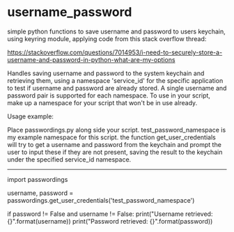 # username_password
simple python functions to save username and password to users keychain, using keyring module, applying code from this stack overflow thread:

https://stackoverflow.com/questions/7014953/i-need-to-securely-store-a-username-and-password-in-python-what-are-my-options

Handles saving username and password to the system keychain and retrieving them, using a namespace 'service_id' for the specific application to test if username and password are already stored. A single username and password pair is supported for each namespace. To use in your script, make up a namespace for your script that won't be in use already.

Usage example: 

Place passwordings.py along side your script. test_password_namespace is my example namespace for this script. the function get_user_credentials will try to get a username and password from the keychain and prompt the user to input these if they are not present, saving the result to the keychain under the specified service_id namespace.


----


import passwordings

username, password = passwordings.get_user_credentials('test_password_namespace')

if password != False and username != False:
    print("Username retrieved: {}".format(username))
    print("Password retrieved: {}".format(password))
